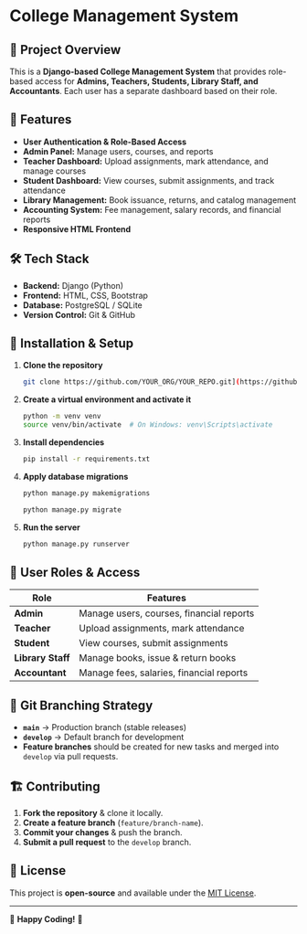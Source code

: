 # College Management System

## 📌 Project Overview
This is a **Django-based College Management System** that provides role-based access for **Admins, Teachers, Students, Library Staff, and Accountants**. Each user has a separate dashboard based on their role.

## 🚀 Features
- **User Authentication & Role-Based Access**
- **Admin Panel:** Manage users, courses, and reports
- **Teacher Dashboard:** Upload assignments, mark attendance, and manage courses
- **Student Dashboard:** View courses, submit assignments, and track attendance
- **Library Management:** Book issuance, returns, and catalog management
- **Accounting System:** Fee management, salary records, and financial reports
- **Responsive HTML Frontend**

## 🛠️ Tech Stack
- **Backend:** Django (Python)
- **Frontend:** HTML, CSS, Bootstrap
- **Database:** PostgreSQL / SQLite
- **Version Control:** Git & GitHub

## 📂 Installation & Setup
1. **Clone the repository**
   ```bash
   git clone https://github.com/YOUR_ORG/YOUR_REPO.git](https://github.com/FreeLanceNexus99/College_Management_System.git
   ```
2. **Create a virtual environment and activate it**
   ```bash
   python -m venv venv
   source venv/bin/activate  # On Windows: venv\Scripts\activate
   ```
3. **Install dependencies**
   ```bash
   pip install -r requirements.txt
   ```
4. **Apply database migrations**
    ```bash
   python manage.py makemigrations
   ```
   ```bash
   python manage.py migrate
   ```
6. **Run the server**
   ```bash
   python manage.py runserver
   ```

## 👥 User Roles & Access
| Role         | Features |
|-------------|----------|
| **Admin** | Manage users, courses, financial reports |
| **Teacher** | Upload assignments, mark attendance |
| **Student** | View courses, submit assignments |
| **Library Staff** | Manage books, issue & return books |
| **Accountant** | Manage fees, salaries, financial reports |

## 🌿 Git Branching Strategy
- **`main`** → Production branch (stable releases)
- **`develop`** → Default branch for development
- **Feature branches** should be created for new tasks and merged into `develop` via pull requests.

## 🏗️ Contributing
1. **Fork the repository** & clone it locally.
2. **Create a feature branch** (`feature/branch-name`).
3. **Commit your changes** & push the branch.
4. **Submit a pull request** to the `develop` branch.

## 📄 License
This project is **open-source** and available under the [MIT License](LICENSE).

---
🚀 **Happy Coding!** 🚀

